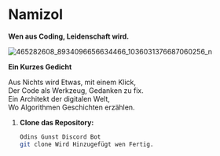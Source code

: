 # Namizol 

**Wen aus Coding, Leidenschaft wird.**

![465282608_8934096656634466_1036031376687060256_n](https://github.com/user-attachments/assets/22b57fcb-ac70-4342-ace0-911022507685)


**Ein Kurzes Gedicht**

Aus Nichts wird Etwas, mit einem Klick, <br>
Der Code als Werkzeug, Gedanken zu fix.<br>
Ein Architekt der digitalen Welt,<br>
Wo Algorithmen Geschichten erzählen.<br>


1. **Clone das Repository:**
   ```bash
   Odins Gunst Discord Bot
   git clone Wird Hinzugefügt wen Fertig.
